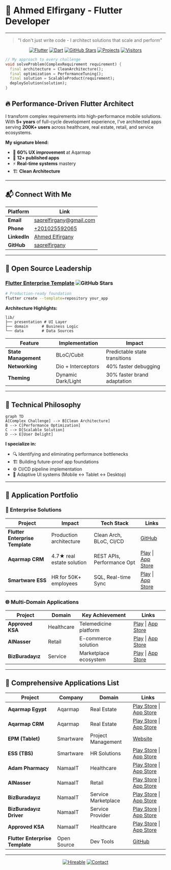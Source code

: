 # 🚀 Ahmed Elfirgany - Flutter Developer
---
> "I don't just write code - I architect solutions that scale and perform"

<div align="center">
  
[![Flutter](https://img.shields.io/badge/Flutter-3.16.0+-blue?logo=flutter&style=for-the-badge)](https://flutter.dev)
[![Dart](https://img.shields.io/badge/Dart-3.3.0+-blue?logo=dart&style=for-the-badge)](https://dart.dev)
[![GitHub Stars](https://img.shields.io/github/stars/saqrelfirgany/flutter_template?style=for-the-badge&color=gold)](https://github.com/saqrelfirgany/flutter_template)
[![Projects](https://img.shields.io/badge/12+-Published_Apps-green?style=for-the-badge)]()
[![Visitors](https://komarev.com/ghpvc/?username=saqrelfirgany&color=blue&style=flat-square)](https://github.com/saqrelfirgany)

</div>

```dart
// My approach to every challenge
void solveProblem(ComplexRequirement requirement) {
  final architecture = CleanArchitecture();
  final optimization = PerformanceTuning();
  final solution = ScalableProduct(requirement);
  deploySolution(solution);
}
```

## 🔥 Performance-Driven Flutter Architect

I transform complex requirements into high-performance mobile solutions. With **5+ years** of full-cycle development experience, I've architected apps serving **200K+ users** across healthcare, real estate, retail, and service ecosystems.

**My signature blend:**
- 🚀 **60% UX improvement** at Aqarmap
- 📱 **12+ published apps** 
- ⚡ **Real-time systems** mastery
- 🏗️ **Clean Architecture**

---

## 📬 Connect With Me

| Platform | Link |
|----------|------|
| **Email** | [saqrelfirgany@gmail.com](mailto:saqrelfirgany@gmail.com) |
| **Phone** | [+201025592065](tel:+201025592065) |
| **LinkedIn** | [Ahmed Elfirgany](https://www.linkedin.com/in/sa2r-elfirgany/) |
| **GitHub** | [saqrelfirgany](https://github.com/saqrelfirgany) |

---

## 🚀 Open Source Leadership

### [Flutter Enterprise Template](https://github.com/saqrelfirgany/flutter_template) ![GitHub Stars](https://img.shields.io/github/stars/saqrelfirgany/flutter_template?color=gold)

```bash
# Production-ready foundation
flutter create --template=repository your_app
```

**Architecture Highlights:**
```
lib/
├── presentation # UI Layer
├── domain      # Business Logic
└── data        # Data Sources
```

| Feature | Implementation | Impact |
|---------|----------------|--------|
| **State Management** | BLoC/Cubit | Predictable state transitions |
| **Networking** | Dio + Interceptors | 40% faster debugging |
| **Theming** | Dynamic Dark/Light | 30% faster brand adaptation |

---

## 🧠 Technical Philosophy

```mermaid
graph TD
A[Complex Challenge] --> B[Clean Architecture]
B --> C[Performance Optimization]
C --> D[Scalable Solution]
D --> E[User Delight]
```

**I specialize in:**
- 🔍 Identifying and eliminating performance bottlenecks
- 🏗️ Building future-proof app foundations
- ⚙️ CI/CD pipeline implementation
- 📱 Adaptive UI systems (Mobile ↔ Tablet ↔ Desktop)

---

## 📱 Application Portfolio

### 💼 Enterprise Solutions
| Project | Impact | Tech Stack | Links |
|---------|--------|------------|-------|
| **Flutter Enterprise Template** |  Production architecture | Clean Arch, BLoC, CI/CD | [GitHub](https://github.com/saqrelfirgany/flutter_template) |
| **Aqarmap CRM** | 4.7★ real estate solution | REST APIs, Performance Opt | [Play](https://play.google.com/store/apps/details?id=com.project.aqarmap.crm) \| [App Store](https://apps.apple.com/us/app/am-live-companies-only/id1271197604) |
| **Smartware ESS** | HR for 50K+ employees | SQL, Real-time Sync | [Play](https://play.google.com/store/apps/details?id=sa.com.takamoltbs.selfservices) \| [App Store](https://apps.apple.com/sa/app/tbs-self-services/id6447533663) |

### 🌐 Multi-Domain Applications
| Project | Domain | Key Achievement | Links |
|---------|--------|-----------------|-------|
| **Approved KSA** | Healthcare | Telemedicine platform | [Play](https://play.google.com/store/apps/details?id=com.namaait.approved) \| [App Store](https://apps.apple.com/eg/app/approved-ksa/id1668993553) |
| **AlNasser** | Retail | E-commerce solution | [Play](https://play.google.com/store/apps/details?id=com.namaait.alnasser) \| [App Store](https://apps.apple.com/us/app/alnasser/id6443395471) |
| **BizBuradayız** | Service | Marketplace ecosystem | [Play](https://play.google.com/store/apps/details?id=com.namaait.bizburadayiz) \| [App Store](https://apps.apple.com/eg/app/bizburaday%C4%B1z/id6468649321) |

---

## 📱 Comprehensive Applications List

| Project | Company | Domain | Links |
|---------|---------|--------|-------|
| **Aqarmap Egypt** | Aqarmap | Real Estate | [Play Store](https://play.google.com/store/apps/details?id=com.aqarmap.android) \| [App Store](https://apps.apple.com/us/app/aqarmap-egypt/id642633889) |
| **Aqarmap CRM** | Aqarmap | Real Estate | [Play Store](https://play.google.com/store/apps/details?id=com.project.aqarmap.crm) \| [App Store](https://apps.apple.com/us/app/am-live-companies-only/id1271197604) |
| **EPM (Tablet)** | Smartware | Project Management | [Website](https://smartwareltd.com/EPM.html) |
| **ESS (TBS)** | Smartware | HR Solutions | [Play Store](https://play.google.com/store/apps/details?id=sa.com.takamoltbs.selfservices) \| [App Store](https://apps.apple.com/sa/app/tbs-self-services/id6447533663) |
| **Adam Pharmacy** | NamaaIT | Healthcare | [Play Store](https://play.google.com/store/apps/details?id=com.namaait.adampharmacy) \| [App Store](https://apps.apple.com/eg/app/adam-pharmacy/id1672276218) |
| **AlNasser** | NamaaIT | Retail | [Play Store](https://play.google.com/store/apps/details?id=com.namaait.alnasser) \| [App Store](https://apps.apple.com/us/app/alnasser/id6443395471) |
| **BizBuradayız** | NamaaIT | Service Marketplace | [Play Store](https://play.google.com/store/apps/details?id=com.namaait.bizburadayiz) \| [App Store](https://apps.apple.com/eg/app/bizburaday%C4%B1z/id6468649321) |
| **BizBuradayız Driver** | NamaaIT | Service Provider | [Play Store](https://play.google.com/store/apps/details?id=com.namaait.bizburadayiz.driver) \| [App Store](https://apps.apple.com/eg/app/bizburaday%C4%B1z-sa%C4%9Flay%C4%B1c%C4%B1/id6468649619) |
| **Approved KSA** | NamaaIT | Healthcare | [Play Store](https://play.google.com/store/apps/details?id=com.namaait.approved) \| [App Store](https://apps.apple.com/eg/app/approved-ksa/id1668993553) |
| **Flutter Enterprise Template** | Open Source | Dev Tools | [GitHub](https://github.com/saqrelfirgany/flutter_template) |

---

<div align="center">
  
[![Hireable](https://img.shields.io/badge/Available-Immediately-green?style=for-the-badge)]()
[![Contact](https://img.shields.io/badge/Let's%20Build-Something%20Amazing-blue?style=for-the-badge&logo=flutter)](mailto:saqrelfirgany@gmail.com)
  
</div>
